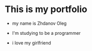 # This is my portfolio
* my name is Zhdanov Oleg

* I'm studying to be a programmer

* i love my girlfriend 